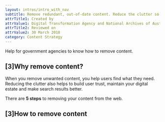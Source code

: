 ```yaml
---
layout: intros/intro_with_nav
subtitle: Remove redundant, out-of-date content. Reduce the clutter so that users can find what they need.
attrTitle1: Created by
attrValue1: Digital Transformation Agency and National Archives of Australia
attrTitle2: Reviewed on
attrValue2: 30 March 2018
category: Content Strategy
---
```


Help for government agencies to know how to remove content.

## [3]Why remove content?

When you remove unwanted content, you help users find what they need. Reducing the clutter also helps to build user trust, maintain your digital estate and make search results better.

There are **5 steps** to removing your content from the web.

## [3]How to remove content
